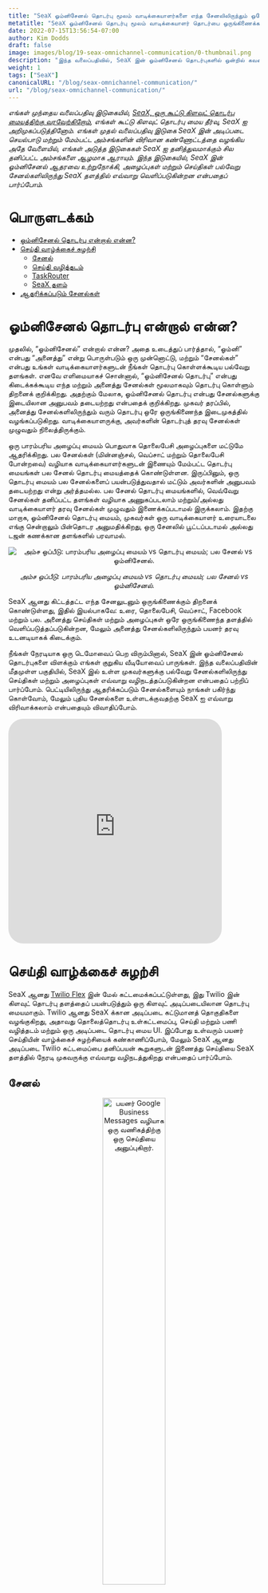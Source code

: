 ```yaml
---
title: "SeaX ஓம்னிசேனல் தொடர்பு மூலம் வாடிக்கையாளர்களை எந்த சேனலிலிருந்தும் ஒரே இடத்திற்குக் கொண்டு வாருங்கள்"
metatitle: "SeaX ஓம்னிசேனல் தொடர்பு மூலம் வாடிக்கையாளர் தொடர்பை ஒருங்கிணைக்கவும்"
date: 2022-07-15T13:56:54-07:00
author: Kim Dodds 
draft: false
image: images/blog/19-seax-omnichannel-communication/0-thumbnail.png
description: "இந்த வலைப்பதிவில், SeaX இன் ஓம்னிசேனல் தொடர்புகளில் ஒன்றில் கவனம் செலுத்துகிறோம், இது எந்த சேனலிலிருந்தும் பயனர் செய்திகளை SeaX தளத்தில் வெளிப்படுத்த அனுமதிக்கிறது."
weight: 1
tags: ["SeaX"]
canonicalURL: "/blog/seax-omnichannel-communication/"
url: "/blog/seax-omnichannel-communication/"
---
```


*எங்கள் முந்தைய வலைப்பதிவு இடுகையில், [SeaX, ஒரு கூட்டு கிளவுட் தொடர்பு மையத்திற்கு வரவேற்கிறோம்](https://seasalt.ai/blog/18-seax-collaborative-cloud-contact-center-introduction/), எங்கள் கூட்டு கிளவுட் தொடர்பு மைய தீர்வு, SeaX ஐ அறிமுகப்படுத்தினோம். எங்கள் முதல் வலைப்பதிவு இடுகை SeaX இன் அடிப்படை செயல்பாடு மற்றும் மேம்பட்ட அம்சங்களின் விரிவான கண்ணோட்டத்தை வழங்கிய அதே வேளையில், எங்கள் அடுத்த இடுகைகள் SeaX ஐ தனித்துவமாக்கும் சில தனிப்பட்ட அம்சங்களை ஆழமாக ஆராயும். இந்த இடுகையில், SeaX இன் ஓம்னிசேனல் ஆதரவை உற்றுநோக்கி, அழைப்புகள் மற்றும் செய்திகள் பல்வேறு சேனல்களிலிருந்து SeaX தளத்தில் எவ்வாறு வெளிப்படுகின்றன என்பதைப் பார்ப்போம்.*

# பொருளடக்கம்
- [ஓம்னிசேனல் தொடர்பு என்றால் என்ன?](#what-is-omnichannel-communication)
- [செய்தி வாழ்க்கைச் சுழற்சி](#message-lifecycle)
    - [சேனல்](#channel)
    - [செய்தி வழித்தடம்](#message-routing)
    - [TaskRouter](#taskrouter)
    - [SeaX தளம்](#seax-platform)
- [ஆதரிக்கப்படும் சேனல்கள்](#supported-channels)

# ஓம்னிசேனல் தொடர்பு என்றால் என்ன?

முதலில், “ஓம்னிசேனல்” என்றால் என்ன? அதை உடைத்துப் பார்த்தால், “ஓம்னி” என்பது “அனைத்து” என்று பொருள்படும் ஒரு முன்னொட்டு, மற்றும் “சேனல்கள்” என்பது உங்கள் வாடிக்கையாளர்களுடன் நீங்கள் தொடர்பு கொள்ளக்கூடிய பல்வேறு தளங்கள். எனவே எளிமையாகச் சொன்னால், “ஓம்னிசேனல் தொடர்பு” என்பது கிடைக்கக்கூடிய எந்த மற்றும் அனைத்து சேனல்கள் மூலமாகவும் தொடர்பு கொள்ளும் திறனைக் குறிக்கிறது. அதற்கும் மேலாக, ஓம்னிசேனல் தொடர்பு என்பது சேனல்களுக்கு இடையிலான அனுபவம் தடையற்றது என்பதைக் குறிக்கிறது. முகவர் தரப்பில், அனைத்து சேனல்களிலிருந்தும் வரும் தொடர்பு ஒரே ஒருங்கிணைந்த இடைமுகத்தில் வழங்கப்படுகிறது. வாடிக்கையாளருக்கு, அவர்களின் தொடர்புத் தரவு சேனல்கள் முழுவதும் நிலைத்திருக்கும்.

ஒரு பாரம்பரிய அழைப்பு மையம் பொதுவாக தொலைபேசி அழைப்புகளை மட்டுமே ஆதரிக்கிறது. பல சேனல்கள் (மின்னஞ்சல், வெப்சாட் மற்றும் தொலைபேசி போன்றவை) வழியாக வாடிக்கையாளர்களுடன் இணையும் மேம்பட்ட தொடர்பு மையங்கள் பல சேனல் தொடர்பு மையத்தைக் கொண்டுள்ளன. இருப்பினும், ஒரு தொடர்பு மையம் பல சேனல்களைப் பயன்படுத்துவதால் மட்டும் அவர்களின் அனுபவம் தடையற்றது என்று அர்த்தமல்ல. பல சேனல் தொடர்பு மையங்களில், வெவ்வேறு சேனல்கள் தனிப்பட்ட தளங்கள் வழியாக அணுகப்படலாம் மற்றும்/அல்லது வாடிக்கையாளர் தரவு சேனல்கள் முழுவதும் இணைக்கப்படாமல் இருக்கலாம். இதற்கு மாறாக, ஓம்னிசேனல் தொடர்பு மையம், முகவர்கள் ஒரு வாடிக்கையாளர் உரையாடலை எங்கு சென்றாலும் பின்தொடர அனுமதிக்கிறது, ஒரு சேனலில் பூட்டப்படாமல் அல்லது டஜன் கணக்கான தளங்களில் பரவாமல்.

<center>
<img src="/images/blog/19-seax-omnichannel-communication/1-contact-center-comparison.png" alt="அம்ச ஒப்பீடு: பாரம்பரிய அழைப்பு மையம் vs தொடர்பு மையம்; பல சேனல் vs ஓம்னிசேனல்."/>

*அம்ச ஒப்பீடு: பாரம்பரிய அழைப்பு மையம் vs தொடர்பு மையம்; பல சேனல் vs ஓம்னிசேனல்.*
</center>

SeaX ஆனது கிட்டத்தட்ட எந்த சேனலுடனும் ஒருங்கிணைக்கும் திறனைக் கொண்டுள்ளது, இதில் இயல்பாகவே: உரை, தொலைபேசி, வெப்சாட், Facebook மற்றும் பல. அனைத்து செய்திகள் மற்றும் அழைப்புகள் ஒரே ஒருங்கிணைந்த தளத்தில் வெளிப்படுத்தப்படுகின்றன, மேலும் அனைத்து சேனல்களிலிருந்தும் பயனர் தரவு உடனடியாகக் கிடைக்கும்.

நீங்கள் நேரடியாக ஒரு டெமோவைப் பெற விரும்பினால், SeaX இன் ஓம்னிசேனல் தொடர்புகளை விளக்கும் எங்கள் குறுகிய வீடியோவைப் பாருங்கள். இந்த வலைப்பதிவின் மீதமுள்ள பகுதியில், SeaX இல் உள்ள முகவர்களுக்கு பல்வேறு சேனல்களிலிருந்து செய்திகள் மற்றும் அழைப்புகள் எவ்வாறு வழிநடத்தப்படுகின்றன என்பதைப் பற்றிப் பார்ப்போம். பெட்டியிலிருந்து ஆதரிக்கப்படும் சேனல்களையும் நாங்கள் பகிர்ந்து கொள்வோம், மேலும் புதிய சேனல்களை உள்ளடக்குவதற்கு SeaX ஐ எவ்வாறு விரிவாக்கலாம் என்பதையும் விவாதிப்போம்.

<iframe width="85%" height="450px" src="https://www.youtube.com/embed/usb-RK7sHlA" title="YouTube வீடியோ பிளேயர்" frameborder="0" allow="accelerometer; autoplay; clipboard-write; encrypted-media; gyroscope; picture-in-picture" allowfullscreen style="border-radius: 30px;"></iframe>

# செய்தி வாழ்க்கைச் சுழற்சி

SeaX ஆனது [Twilio Flex](https://www.twilio.com/flex) இன் மேல் கட்டமைக்கப்பட்டுள்ளது, இது Twilio இன் கிளவுட் தொடர்பு தளத்தைப் பயன்படுத்தும் ஒரு கிளவுட் அடிப்படையிலான தொடர்பு மையமாகும். Twilio ஆனது SeaX க்கான அடிப்படை கட்டுமானத் தொகுதிகளை வழங்குகிறது, அதாவது தொலைத்தொடர்பு உள்கட்டமைப்பு, செய்தி மற்றும் பணி வழித்தடம் மற்றும் ஒரு அடிப்படை தொடர்பு மைய UI. இப்போது உள்வரும் பயனர் செய்தியின் வாழ்க்கைச் சுழற்சியைக் கண்காணிப்போம், மேலும் SeaX ஆனது அடிப்படை Twilio கட்டமைப்பை தனிப்பயன் கூறுகளுடன் இணைத்து செய்தியை SeaX தளத்தில் நேரடி முகவருக்கு எவ்வாறு வழிநடத்துகிறது என்பதைப் பார்ப்போம்.

## சேனல்

<center>
<img src="/images/blog/19-seax-omnichannel-communication/2-example-message.jpg" alt="பயனர் Google Business Messages வழியாக ஒரு வணிகத்திற்கு ஒரு செய்தியை அனுப்புகிறார்.", style="width:50%"/>

*Google Business Messages வழியாக ஒரு வணிகத்திற்கு ஒரு செய்தியை அனுப்புதல்.*
</center>

ஒரு செய்தியின் பயணம், பயனர் செய்தியை எழுதி, ஆதரிக்கப்படும் தளத்தில் அனுப்புவதன் மூலம் தொடங்குகிறது. மேலே உள்ள எடுத்துக்காட்டு, Google Business Messages இல் Seasalt.ai சாட்போட்டிற்கு ஒருவர் செய்தியை அனுப்புவதைக் காட்டுகிறது. Google Business Messages ஆனது Twilio ஆல் இயல்பாக ஆதரிக்கப்படவில்லை, எனவே Google தளத்தை Twilio மற்றும் SeaX உடன் இணைக்க Seasalt.ai ஆல் உருவாக்கப்பட்ட தனிப்பயன் சேனல் இணைப்பியைப் பயன்படுத்துகிறோம்.

செய்தி அனுப்பப்பட்டதும், அது தனிப்பயன் இணைப்பான் மூலம் Twilio செய்தியிடல் API க்கு அனுப்பப்படும். இந்த கட்டத்தில், Twilio பயனருக்கான புதிய உரையாடல் சூழலை உருவாக்கி, செய்தியை வழிநடத்த தயாராகிறது.

## செய்தி வழித்தடம்

<center>
<img src="/images/blog/19-seax-omnichannel-communication/3-studio-flow.png" alt="ஒரு சாட்போட் அல்லது நேரடி முகவருக்கு செய்திகளை வழிநடத்தும் ஒரு எளிய ஸ்டுடியோ ஓட்டம்."/>

*ஒரு சாட்போட் அல்லது நேரடி முகவருக்கு செய்திகளை வழிநடத்தும் ஒரு எளிய ஸ்டுடியோ ஓட்டம்.*
</center>

Twilio ஆல் செய்தி பெறப்பட்டதும், அது சரியான இடத்திற்கு வழிநடத்தப்பட வேண்டும். இந்த நோக்கத்திற்காக, தானியங்கு பதிலை வழங்குவதா, செய்தியை ஒரு சாட்போட்டிற்கு அனுப்புவதா, பயனரை ஒரு நேரடி முகவருடன் இணைப்பதா அல்லது வேறு சில செயல்களைச் செய்வதா என்பதை தீர்மானிக்க [Twilio Studio Flows](https://www.twilio.com/studio) ஐப் பயன்படுத்துகிறோம்.

மேலே கொடுக்கப்பட்டுள்ள எளிய எடுத்துக்காட்டில், அனைத்து உள்வரும் செய்திகளும் ஒரு சாட்போட்டிற்கு அனுப்பப்படும், அவை “நேரடி முகவர்” என்ற வார்த்தைகளைக் கொண்டிருந்தால் தவிர, அந்த சந்தர்ப்பத்தில் பயனர் SeaX தளத்தில் உள்ள ஒரு நேரடி முகவருக்கு மாற்றப்படுவார்.

## TaskRouter

<center>
<img src="/images/blog/19-seax-omnichannel-communication/4-taskrouter.png" alt="TaskRouter கட்டமைப்பின் வரைபடம்."/>

*TaskRouter கட்டமைப்பின் வரைபடம். [ஆதாரம்](https://twilio-cms-prod.s3.amazonaws.com/images/taskrouter-diagram.width-800.png).*
</center>

ஒரு செய்தி SeaX க்கு மாற்றப்பட்டதும், அடுத்த படி எந்த முகவர் அதை பெறுவார் என்பதை தீர்மானிப்பதாகும். [Twilio’s TaskRouter](https://www.twilio.com/taskrouter) ஆனது SeaX இல் உள்ள முகவர்களுக்கு செய்திகள் மற்றும் தொலைபேசி அழைப்புகள் போன்ற பணிகளை விநியோகிக்கிறது, அவர்கள் அவற்றை சிறப்பாக கையாள முடியும். SeaX இல் உள்ள ஒவ்வொரு முகவருக்கும் அவர்கள் பேசும் மொழிகள், அவர்கள் பணிபுரியும் துறை, அவர்கள் VIP வாடிக்கையாளர்களை கையாள வேண்டுமா போன்ற திறன்கள் ஒதுக்கப்படலாம். TaskRouter பயனர் மற்றும் செய்தி பற்றிய அறியப்பட்ட தகவல்களை சரிபார்த்து, பின்னர் சிக்கலைக் கையாள மிகவும் பொருத்தமான பணியாளரைத் தேர்ந்தெடுக்கும். முந்தைய படியிலிருந்து Studio Flow ஆனது கூடுதல் தகவல்களை (விரும்பிய மொழி போன்றவை) பெற தனிப்பயனாக்கப்படலாம், மேலும் வாடிக்கையாளர் தகவல்கள் உரையாடல்கள் மற்றும் சேனல்கள் முழுவதும் நிலைத்திருக்கலாம், இது அவர்களின் அனுபவம் தடையற்றது என்பதை உறுதி செய்கிறது.

## SeaX தளம்

<center>
<img src="/images/blog/19-seax-omnichannel-communication/5-seax-incoming-messages.png" alt="SeaX தளத்தில் உள்வரும் அழைப்புகள் மற்றும் செய்திகள் வெளிப்படுத்தப்படுகின்றன.", style="width:50%"/>

*SeaX தளத்தில் உள்வரும் அழைப்புகள் மற்றும் செய்திகள் வெளிப்படுத்தப்படுகின்றன.*
</center>

இறுதியாக, உள்வரும் செய்தி SeaX தளத்தில் பொருத்தமான முகவருக்கு வெளிப்படுத்தப்படும். முகவர்கள் பல சேனல்களிலிருந்து பல பணிகளை ஒரே நேரத்தில் கையாள முடியும். மேலே உள்ள படத்தில், ஒரு முகவருக்கு உள்வரும் அழைப்பு, Facebook செய்தி மற்றும் வெப்சாட் செய்தி உள்ளது. முகவர் பணியை ஏற்கலாம் அல்லது அடுத்த கிடைக்கும் முகவருக்கு அனுப்ப அதை நிராகரிக்கலாம்.

# ஆதரிக்கப்படும் சேனல்கள்

ஓம்னிசேனல் தொடர்பு என்றால் என்ன, அது பயனர் மற்றும் முகவர் அனுபவத்தை எவ்வாறு மேம்படுத்துகிறது என்பது இப்போது தெளிவாக இருக்கும் என்று நம்புகிறேன். கடைசி கேள்வி: பெட்டியிலிருந்து உண்மையில் எந்த சேனல்கள் ஆதரிக்கப்படுகின்றன?

<center>
<img src="/images/blog/19-seax-omnichannel-communication/6-channel-comparison.png" alt="பாரம்பரிய அழைப்பு மையம், அடிப்படை Twilio Flex மற்றும் SeaX இடையே ஆதரிக்கப்படும் சேனல் ஒப்பீடு."/>

*பாரம்பரிய அழைப்பு மையம், அடிப்படை Twilio Flex மற்றும் SeaX இடையே ஆதரிக்கப்படும் சேனல் ஒப்பீடு.*
</center>

முன்னர் குறிப்பிட்டபடி, ஒரு பாரம்பரிய அழைப்பு மையம் பொதுவாக தொலைபேசி அழைப்புகளை மட்டுமே ஆதரிக்கிறது. நிறுவனங்கள் சமூக ஊடகங்களில் அல்லது மின்னஞ்சல் வழியாக வாடிக்கையாளர்களுடன் தொடர்பு கொள்ளலாம், ஆனால் இந்த செய்திகள் ஒரு ஒருங்கிணைந்த தளத்தில் ஒருங்கிணைக்கப்படவில்லை.

Twilio Flex, மறுபுறம், ஒரு அற்புதமான ஓம்னிசேனல் தொடர்பு மையத்திற்கான அடித்தளத்தை அமைக்கிறது. இருப்பினும், இது பெட்டியிலிருந்து சில சேனல்களை மட்டுமே கொண்டுள்ளது. தொலைபேசி அழைப்புகள் மற்றும் உரைக்கு கூடுதலாக, அவர்கள் Facebook, WhatsApp மற்றும் மின்னஞ்சலுக்கான பீட்டா ஆதரவையும் கொண்டுள்ளனர்.

SeaX ஆனது Flex இன் மேல் கட்டமைக்கப்பட்டுள்ளது, இது Google Business Messages, Discord, Line மற்றும் Instagram போன்ற பொதுவாகக் கோரப்படும் சில சேனல்களுக்கான உள்ளமைக்கப்பட்ட ஆதரவைச் சேர்க்கிறது. கூடுதலாக, Seasalt.ai எப்போதும் வாடிக்கையாளர்களுடன் இணைந்து புதிய சேனல்களை SeaX வரிசையில் கொண்டு வர வேலை செய்கிறது. SeaX மிகவும் தனிப்பயனாக்கக்கூடியது மற்றும் எளிதில் விரிவாக்கக்கூடியது - அதாவது நீங்கள் விரும்பும் எந்த சேனல்களையும் ஒருங்கிணைக்க உங்கள் நிறுவனத்துடன் நாங்கள் பணியாற்ற முடியும்.

SeaX கிளவுட் தொடர்பு மையம் ஓம்னிசேனல் தொடர்புகளைப் பயன்படுத்தி தடையற்ற வாடிக்கையாளர் மற்றும் முகவர் அனுபவத்தை எவ்வாறு வழங்குகிறது என்பதைப் பற்றி படிக்க நேரம் ஒதுக்கியதற்கு நன்றி. எங்கள் அடுத்த வலைப்பதிவு இடுகைக்கு காத்திருங்கள், இது ஒரு “விநியோகிக்கப்பட்ட தொடர்பு மையம்” என்றால் என்ன என்பதை ஆராயும். உடனடியாக மேலும் அறிய நீங்கள் ஆர்வமாக இருந்தால், SeaX தளத்தை நேரடியாகப் பார்க்க எங்கள் [டெமோ படிவத்தை பதிவு செய்யவும்](https://meetings.hubspot.com/seasalt-ai/seasalt-meeting).
